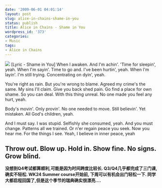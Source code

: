 ```yaml
---
date: '2009-06-01 04:01:14'
layout: post
slug: alice-in-chains-shame-in-you
status: publish
title: Alice in Chains - Shame in You
wordpress_id: '373'
categories:
- Music
tags:
- Alice in Chains
---
```


![](http://encarte.files.wordpress.com/2008/10/tripod_front.jpg)
[Lyric - Shame in You]
When I awaken. And I'm achin'. 'Time for sleepin', yeah.
When I'm sayin'.   Time to go and.   I've been hurtin', yeah.
When I'm layin'.   I'm still trying.   Concentrating on dyin', yeah.

You're right as rain.   But you're wrong to blame. Agreed my crime's the same.
My sins I'll claim.   Give you back shed pain. Go find a place for own shame.
So you can deal.   With this thing unreal. No one made you feel any hurt, yeah.

Body's movin'.   Only provin'. No one needed to move.
Still believin'.  Yet mistaken.  All God's children, yeah.

And I must say. I was stupid. Selfishly she consumed, yeah.
And you must change. Patterns all we trained. Or n'er regain peace you seek.
Now you hear me. For the things I see. Yeah, I believe in inner peace, yeah

Throw out. Blow up. Hold in.
Show fine. No signs. Grow blind. 
------------------------------------
**没想到Q4考试都算顺利,可能是因为时间跨度比较长.
Q3/Q4几乎都完成了三门课,确实不轻松.
WK24 Summer course开始前, 下周可以有机会出门轻松一下.
同学大都启程回国了,但是这个季节的瑞典确实很漂亮....**
